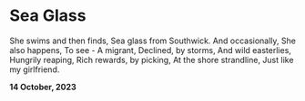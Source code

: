 # Sea Glass

She swims and then finds,
Sea glass from Southwick.
And occasionally,
She also happens,
To see - A migrant,
Declined, by storms,
And wild easterlies,
Hungrily reaping,
Rich rewards, by picking,
At the shore strandline,
Just like my girlfriend.

**14 October, 2023**

&nbsp;
